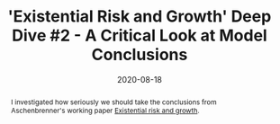 ---
year: 2020
external_url: none
title: "'Existential Risk and Growth' Deep Dive #2 - A Critical Look at Model Conclusions"
type: Report
journal: Report
date: 2020-08-18
abstract: I investigated how seriously we should take the conclusions from Aschenbrenner's working paper <a href="https://globalprioritiesinstitute.org/wp-content/uploads/Leopold-Aschenbrenner_Existential-risk-and-growth_.pdf" title="Existential risk and growth">Existential risk and growth</a>.
---